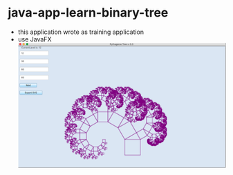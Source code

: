 # java-app-learn-binary-tree
  - this application wrote as training application
  - use JavaFX
![](images/screenshot.png)
